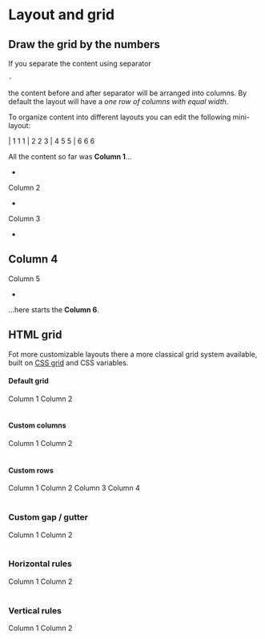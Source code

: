 # Layout and grid

## Draw the grid by the numbers

If you separate the content using separator

`-`

the content before and after separator will be arranged into columns. By default the layout will have a *one row of columns with equal width*.

To organize content into different layouts you can edit the following mini-layout:

| 1 1 1
| 2 2 3
| 4 5 5
| 6 6 6


All the content so far was **Column 1**...

-

<f-card>Column 2</f-card>

-

<f-card>Column 3</f-card>

-

<f-card>Column 4</f-card>
-

<f-card>Column 5</f-card>

-

...here starts the **Column 6**.

## HTML grid

Fot more customizable layouts there a more classical grid system available, built on <a href="https://learncssgrid.com/" target="_blank">CSS grid</a> and CSS variables.

#### Default grid

<div class="grid" style="--gap: var(--base3);">
  <f-card>Column 1</f-card>
  <f-card>Column 2</f-card>
</div>

<br>

#### Custom columns

<div
  class="grid"
  style="--cols: 1fr 3fr; --gap: var(--base3);">
  <f-card>Column 1</f-card>
  <f-card>Column 2</f-card>
</div>

<br>

#### Custom rows

<div
  class="grid"
  style="--rows: 1fr 2fr; --gap: var(--base3);"
>
  <f-card>Column 1</f-card>
  <f-card>Column 2</f-card>
  <f-card>Column 3</f-card>
  <f-card>Column 4</f-card>
</div>

<br>

### Custom gap / gutter

<div class="grid" style="--gap: 1px;">
  <f-card>Column 1</f-card>
  <f-card>Column 2</f-card>
</div> 

<br>

### Horizontal rules

<div class="grid" style="--cols: 1fr; --rows: 1fr 3px 1fr; --gap: var(--base3);">
  <f-card>Column 1</f-card>
  <f-hr />
  <f-card>Column 2</f-card>
</div>

<br>

### Vertical rules

<div class="grid" style="--cols: 1fr 3px 1fr; --gap: var(--base3);">
  <f-card>Column 1</f-card>
  <f-vr />
  <f-card>Column 2</f-card>
</div>
